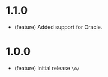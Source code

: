 1.1.0
=======

* (feature) Added support for Oracle.

1.0.0
=======

* (feature) Initial release `\o/`